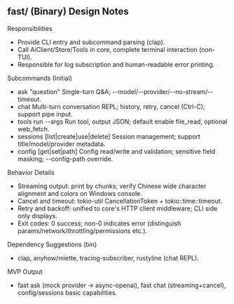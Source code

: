 fast/ (Binary) Design Notes
-------------------------

Responsibilities
- Provide CLI entry and subcommand parsing (clap).
- Call AiClient/Store/Tools in core, complete terminal interaction (non-TUI).
- Responsible for log subscription and human-readable error printing.

Subcommands (Initial)
- ask "question"             Single-turn Q&A; --model/--provider/--no-stream/--timeout.
- chat                      Multi-turn conversation REPL; history, retry, cancel (Ctrl-C); support pipe input.
- tools run <tool> --args   Run tool, output JSON; default enable file_read, optional web_fetch.
- sessions [list|create|use|delete]  Session management; support title/model/provider metadata.
- config [get|set|path]     Config read/write and validation; sensitive field masking; --config-path override.

Behavior Details
- Streaming output: print by chunks; verify Chinese wide character alignment and colors on Windows console.
- Cancel and timeout: tokio-util CancellationToken + tokio::time::timeout.
- Retry and backoff: unified to core's HTTP client middleware; CLI side only displays.
- Exit codes: 0 success; non-0 indicates error (distinguish params/network/throttling/permissions etc.).

Dependency Suggestions (bin)
- clap, anyhow/miette, tracing-subscriber, rustyline (chat REPL).

MVP Output
- fast ask (mock provider -> async-openai), fast chat (streaming+cancel), config/sessions basic capabilities.

